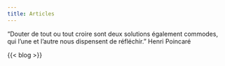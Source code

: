 ```yaml
---
title: Articles
---
```


“Douter de tout ou tout croire sont deux solutions également commodes, qui l’une et l’autre nous dispensent de réfléchir.”
Henri Poincaré

{{< blog >}}